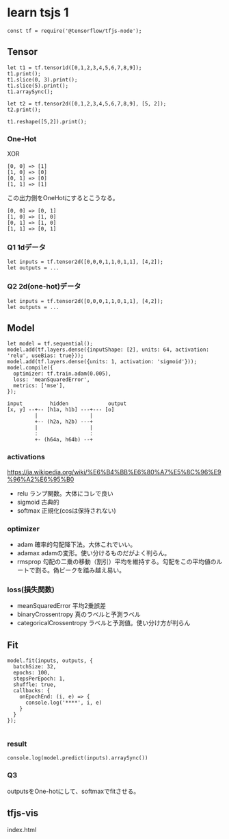 # learn tsjs 1

```
const tf = require('@tensorflow/tfjs-node');
```

## Tensor


```
let t1 = tf.tensor1d([0,1,2,3,4,5,6,7,8,9]);
t1.print();
t1.slice(0, 3).print();
t1.slice(5).print();
t1.arraySync();

let t2 = tf.tensor2d([0,1,2,3,4,5,6,7,8,9], [5, 2]);
t2.print();

t1.reshape([5,2]).print();
```

### One-Hot
XOR

```
[0, 0] => [1]
[1, 0] => [0]
[0, 1] => [0]
[1, 1] => [1]

```

この出力側をOneHotにするとこうなる。

```
[0, 0] => [0, 1]
[1, 0] => [1, 0]
[0, 1] => [1, 0]
[1, 1] => [0, 1]

```


### Q1 1dデータ

```
let inputs = tf.tensor2d([0,0,0,1,1,0,1,1], [4,2]);
let outputs = ...

```

### Q2 2d(one-hot)データ

```
let inputs = tf.tensor2d([0,0,0,1,1,0,1,1], [4,2]);
let outputs = ...

```

## Model
```
let model = tf.sequential();
model.add(tf.layers.dense({inputShape: [2], units: 64, activation: 'relu', useBias: true}));
model.add(tf.layers.dense({units: 1, activation: 'sigmoid'}));
model.compile({
  optimizer: tf.train.adam(0.005),
  loss: 'meanSquaredError',
  metrics: ['mse'],
});

```

```
input         hidden             output
[x, y] --+-- [h1a, h1b] ---+--- [o]
         |                 |
         +-- (h2a, h2b) ---+
         |                 |
         :                 :
         +- (h64a, h64b) --+

```

### activations
 https://ja.wikipedia.org/wiki/%E6%B4%BB%E6%80%A7%E5%8C%96%E9%96%A2%E6%95%B0

 - relu ランプ関数。大体にコレで良い
 - sigmoid 古典的
 - softmax 正規化(cosは保持されない)

### optimizer

 - adam 確率的勾配降下法。大体これでいい。
 - adamax adamの変形。使い分けるものだがよく判らん。
 - rmsprop 勾配の二乗の移動（割引）平均を維持する。勾配をこの平均値のルートで割る。偽ピークを踏み越え易い。

### loss(損失関数)

 - meanSquaredError 平均2乗誤差
 - binaryCrossentropy 真のラベルと予測ラベル
 - categoricalCrossentropy ラベルと予測値。使い分け方が判らん

## Fit

```
model.fit(inputs, outputs, {
  batchSize: 32,
  epochs: 100,
  stepsPerEpoch: 1,
  shuffle: true,
  callbacks: {
    onEpochEnd: (i, e) => {
      console.log('****', i, e)
    }
  }
});


```

### result
```
console.log(model.predict(inputs).arraySync())
```

### Q3
outputsをOne-hotにして、softmaxでfitさせる。

## tfjs-vis
index.html
